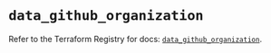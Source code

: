 # `data_github_organization`

Refer to the Terraform Registry for docs: [`data_github_organization`](https://registry.terraform.io/providers/integrations/github/6.5.0/docs/data-sources/organization).
